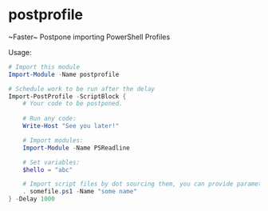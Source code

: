 # postprofile
~Faster~ Postpone importing PowerShell Profiles

Usage:

```powershell
# Import this module 
Import-Module -Name postprofile

# Schedule work to be run after the delay
Import-PostProfile -ScriptBlock { 
    # Your code to be postponed.
    
    # Run any code:
    Write-Host "See you later!"

    # Import modules:
    Import-Module -Name PSReadline

    # Set variables: 
    $hello = "abc"

    # Import script files by dot sourcing them, you can provide parameters as well:
    . somefile.ps1 -Name "some name"
} -Delay 1000
```

